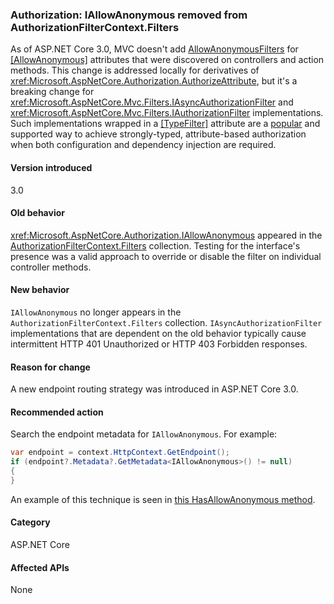 ### Authorization: IAllowAnonymous removed from AuthorizationFilterContext.Filters

As of ASP.NET Core 3.0, MVC doesn't add [AllowAnonymousFilters](xref:Microsoft.AspNetCore.Mvc.Authorization.AllowAnonymousFilter) for [[AllowAnonymous]](xref:Microsoft.AspNetCore.Authorization.AllowAnonymousAttribute) attributes that were discovered on controllers and action methods. This change is addressed locally for derivatives of <xref:Microsoft.AspNetCore.Authorization.AuthorizeAttribute>, but it's a breaking change for <xref:Microsoft.AspNetCore.Mvc.Filters.IAsyncAuthorizationFilter> and <xref:Microsoft.AspNetCore.Mvc.Filters.IAuthorizationFilter> implementations. Such implementations wrapped in a [[TypeFilter]](xref:Microsoft.AspNetCore.Mvc.TypeFilterAttribute) attribute are a [popular](https://stackoverflow.com/a/41348219/608220) and supported way to achieve strongly-typed, attribute-based authorization when both configuration and dependency injection are required.

#### Version introduced

3.0

#### Old behavior

<xref:Microsoft.AspNetCore.Authorization.IAllowAnonymous> appeared in the [AuthorizationFilterContext.Filters](xref:Microsoft.AspNetCore.Mvc.Filters.FilterContext.Filters%2A) collection. Testing for the interface's presence was a valid approach to override or disable the filter on individual controller methods.

#### New behavior

`IAllowAnonymous` no longer appears in the `AuthorizationFilterContext.Filters` collection. `IAsyncAuthorizationFilter` implementations that are dependent on the old behavior typically cause intermittent HTTP 401 Unauthorized or HTTP 403 Forbidden responses.

#### Reason for change

A new endpoint routing strategy was introduced in ASP.NET Core 3.0.

#### Recommended action

Search the endpoint metadata for `IAllowAnonymous`. For example:

```csharp
var endpoint = context.HttpContext.GetEndpoint();
if (endpoint?.Metadata?.GetMetadata<IAllowAnonymous>() != null)
{
}
```

An example of this technique is seen in [this HasAllowAnonymous method](https://github.com/aspnet/AspNetCore/blob/bd65275148abc9b07a3b59797a88d485341152bf/src/Mvc/Mvc.Core/src/Authorization/AuthorizeFilter.cs#L236).

#### Category

ASP.NET Core

#### Affected APIs

None

<!--

#### Affected APIs

Not detectable via API analysis

-->
